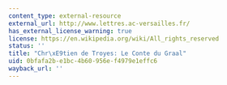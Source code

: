 ```yaml
---
content_type: external-resource
external_url: http://www.lettres.ac-versailles.fr/
has_external_license_warning: true
license: https://en.wikipedia.org/wiki/All_rights_reserved
status: ''
title: "Chr\xE9tien de Troyes: Le Conte du Graal"
uid: 0bfafa2b-e1bc-4b60-956e-f4979e1effc6
wayback_url: ''
---
```

